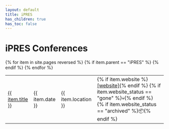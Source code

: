 ```yaml
---
layout: default
title: iPRES
has_children: true
has_toc: false
---
```


# iPRES Conferences

<table>
{% for item in site.pages reversed %}
{% if item.parent == "iPRES" %}
<tr>
  <td><a href="{{ item.url | relative_url }}">{{ item.title }}</a></td>
  <td>{{ item.date }}</td>
  <td>{{ item.location }}</td>
  <td>
    {% if item.website %}<a href="{{ item.website }}">[website]</a>{% endif %}
    {% if item.website_status == "gone" %}💀{% endif %}
    {% if item.website_status == "archived" %}📦{% endif %}
  </td>
</tr>
{% endif %}
{% endfor %}
</table>